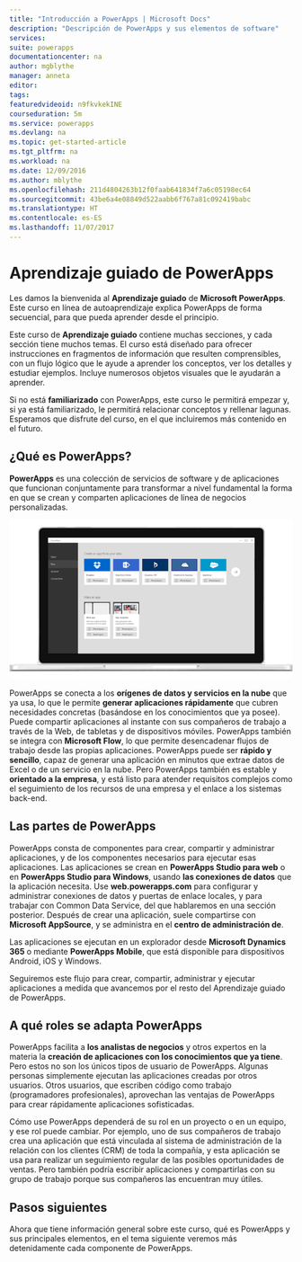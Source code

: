 ```yaml
---
title: "Introducción a PowerApps | Microsoft Docs"
description: "Descripción de PowerApps y sus elementos de software"
services: 
suite: powerapps
documentationcenter: na
author: mgblythe
manager: anneta
editor: 
tags: 
featuredvideoid: n9fkvkekINE
courseduration: 5m
ms.service: powerapps
ms.devlang: na
ms.topic: get-started-article
ms.tgt_pltfrm: na
ms.workload: na
ms.date: 12/09/2016
ms.author: mblythe
ms.openlocfilehash: 211d4804263b12f0faab641834f7a6c05198ec64
ms.sourcegitcommit: 43be6a4e08849d522aabb6f767a81c092419babc
ms.translationtype: HT
ms.contentlocale: es-ES
ms.lasthandoff: 11/07/2017
---
```

# <a name="guided-learning-for-powerapps"></a>Aprendizaje guiado de PowerApps
Les damos la bienvenida al **Aprendizaje guiado** de **Microsoft PowerApps**. Este curso en línea de autoaprendizaje explica PowerApps de forma secuencial, para que pueda aprender desde el principio.

Este curso de **Aprendizaje guiado** contiene muchas secciones, y cada sección tiene muchos temas. El curso está diseñado para ofrecer instrucciones en fragmentos de información que resulten comprensibles, con un flujo lógico que le ayude a aprender los conceptos, ver los detalles y estudiar ejemplos. Incluye numerosos objetos visuales que le ayudarán a aprender.

Si no está **familiarizado** con PowerApps, este curso le permitirá empezar y, si ya está familiarizado, le permitirá relacionar conceptos y rellenar lagunas. Esperamos que disfrute del curso, en el que incluiremos más contenido en el futuro.

## <a name="what-is-powerapps"></a>¿Qué es PowerApps?
**PowerApps** es una colección de servicios de software y de aplicaciones que funcionan conjuntamente para transformar a nivel fundamental la forma en que se crean y comparten aplicaciones de línea de negocios personalizadas.

![Introducción animada a PowerApps](./media/learning-introducing-powerapps/powerapps-intro.gif)

PowerApps se conecta a los **orígenes de datos y servicios en la nube** que ya usa, lo que le permite **generar aplicaciones rápidamente** que cubren necesidades concretas (basándose en los conocimientos que ya posee). Puede compartir aplicaciones al instante con sus compañeros de trabajo a través de la Web, de tabletas y de dispositivos móviles. PowerApps también se integra con **Microsoft Flow**, lo que permite desencadenar flujos de trabajo desde las propias aplicaciones. PowerApps puede ser **rápido y sencillo**, capaz de generar una aplicación en minutos que extrae datos de Excel o de un servicio en la nube. Pero PowerApps también es estable y **orientado a la empresa**, y está listo para atender requisitos complejos como el seguimiento de los recursos de una empresa y el enlace a los sistemas back-end.

## <a name="the-parts-of-powerapps"></a>Las partes de PowerApps
PowerApps consta de componentes para crear, compartir y administrar aplicaciones, y de los componentes necesarios para ejecutar esas aplicaciones. Las aplicaciones se crean en **PowerApps Studio para web** o en **PowerApps Studio para Windows**, usando **las conexiones de datos** que la aplicación necesita. Use **web.powerapps.com** para configurar y administrar conexiones de datos y puertas de enlace locales, y para trabajar con Common Data Service, del que hablaremos en una sección posterior. Después de crear una aplicación, suele compartirse con **Microsoft AppSource**, y se administra en el **centro de administración de**.

Las aplicaciones se ejecutan en un explorador desde **Microsoft Dynamics 365** o mediante **PowerApps Mobile**, que está disponible para dispositivos Android, iOS y Windows.

Seguiremos este flujo para crear, compartir, administrar y ejecutar aplicaciones a medida que avancemos por el resto del Aprendizaje guiado de PowerApps.

## <a name="how-powerapps-matches-your-role"></a>A qué roles se adapta PowerApps
PowerApps facilita a **los analistas de negocios** y otros expertos en la materia la **creación de aplicaciones con los conocimientos que ya tiene**. Pero estos no son los únicos tipos de usuario de PowerApps. Algunas personas simplemente ejecutan las aplicaciones creadas por otros usuarios. Otros usuarios, que escriben código como trabajo (programadores profesionales), aprovechan las ventajas de PowerApps para crear rápidamente aplicaciones sofisticadas.

Cómo use PowerApps dependerá de su rol en un proyecto o en un equipo, y ese rol puede cambiar. Por ejemplo, uno de sus compañeros de trabajo crea una aplicación que está vinculada al sistema de administración de la relación con los clientes (CRM) de toda la compañía, y esta aplicación se usa para realizar un seguimiento regular de las posibles oportunidades de ventas. Pero también podría escribir aplicaciones y compartirlas con su grupo de trabajo porque sus compañeros las encuentran muy útiles.

## <a name="next-steps"></a>Pasos siguientes
Ahora que tiene información general sobre este curso, qué es PowerApps y sus principales elementos, en el tema siguiente veremos más detenidamente cada componente de PowerApps.

